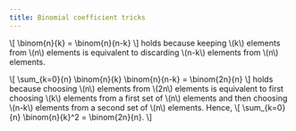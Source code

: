 ```yaml
---
title: Binomial coefficient tricks
---
```


\\[
\\binom{n}{k} = \\binom{n}{n-k}
\\]
holds because keeping \\(k\\) elements from \\(n\\) elements is equivalent
to discarding \\(n-k\\) elements from \\(n\\) elements.

\\[
\\sum_{k=0}{n} \\binom{n}{k} \\binom{n}{n-k} = \\binom{2n}{n}
\\]
holds because choosing \\(n\\) elements from \\(2n\\)
elements is equivalent to first choosing \\(k\\) elements
from a first set of \\(n\\) elements and then choosing \\(n-k\\)
elements from a second set of \\(n\\) elements. Hence,
\\[
\\sum_{k=0}{n} \\binom{n}{k}^2 = \\binom{2n}{n}.
\\]
